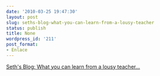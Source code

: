 ```yaml
---
date: '2010-03-25 19:47:30'
layout: post
slug: seths-blog-what-you-can-learn-from-a-lousy-teacher
status: publish
title: None
wordpress_id: '211'
post_format:
- Enlace
---
```


[Seth's Blog: What you can learn from a lousy teacher...](http://sethgodin.typepad.com/seths_blog/2010/03/what-you-can-learn-from-a-lousy-teacher.html?utm_source=feedburner&utm_medium=feed&utm_campaign=Feed%3A+typepad%2Fsethsmainblog+%28Seth%27s+Blog%29)
